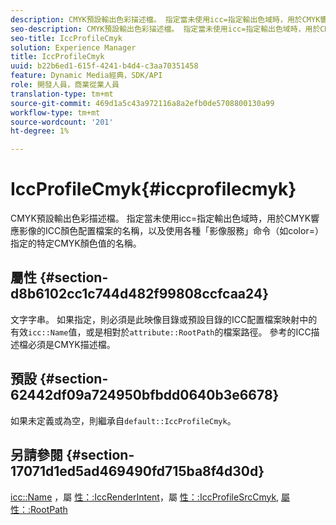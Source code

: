 ```yaml
---
description: CMYK預設輸出色彩描述檔。 指定當未使用icc=指定輸出色域時，用於CMYK響應影像的ICC顏色配置檔案的名稱，以及使用各種「影像服務」命令（如color=）指定的特定CMYK顏色值的名稱。
seo-description: CMYK預設輸出色彩描述檔。 指定當未使用icc=指定輸出色域時，用於CMYK響應影像的ICC顏色配置檔案的名稱，以及使用各種「影像服務」命令（如color=）指定的特定CMYK顏色值的名稱。
seo-title: IccProfileCmyk
solution: Experience Manager
title: IccProfileCmyk
uuid: b22b6ed1-615f-4241-b4d4-c3aa70351458
feature: Dynamic Media經典，SDK/API
role: 開發人員，商業從業人員
translation-type: tm+mt
source-git-commit: 469d1a5c43a972116a8a2efb0de5708800130a99
workflow-type: tm+mt
source-wordcount: '201'
ht-degree: 1%

---
```



# IccProfileCmyk{#iccprofilecmyk}

CMYK預設輸出色彩描述檔。 指定當未使用icc=指定輸出色域時，用於CMYK響應影像的ICC顏色配置檔案的名稱，以及使用各種「影像服務」命令（如color=）指定的特定CMYK顏色值的名稱。

## 屬性 {#section-d8b6102cc1c744d482f99808ccfcaa24}

文字字串。 如果指定，則必須是此映像目錄或預設目錄的ICC配置檔案映射中的有效`icc::Name`值，或是相對於`attribute::RootPath`的檔案路徑。 參考的ICC描述檔必須是CMYK描述檔。

## 預設 {#section-62442df09a724950bfbdd0640b3e6678}

如果未定義或為空，則繼承自`default::IccProfileCmyk`。

## 另請參閱 {#section-17071d1ed5ad469490fd715ba8f4d30d}

[icc::Name](../../../../../is-api/image-catalog/image-serving-api-ref/c-image-catalog-reference/c-icc-profile-map-reference/r-name-icc.md#reference-9e7d3c8e35434981a3dfac66b8946cbe) ，屬 [性：:IccRenderIntent](../../../../../is-api/image-catalog/image-serving-api-ref/c-image-catalog-reference/c-attributes-reference/r-iccrenderintent.md#reference-012f207f28bd4406a5368d23ed95a51f)，屬 [性：:IccProfileSrcCmyk](../../../../../is-api/image-catalog/image-serving-api-ref/c-image-catalog-reference/c-attributes-reference/r-iccprofilesrccmyk.md#reference-b57196dfe5db41fe88bd0828ed4ec728), [屬性：:RootPath](../../../../../is-api/image-catalog/image-serving-api-ref/c-image-catalog-reference/c-attributes-reference/r-rootpath.md#reference-17d57e5967be403b8408fa7214017494)
